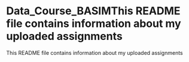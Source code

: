# Data_Course_BASIMThis README file contains information about my uploaded assignments
This README file contains information about my uploaded assignments
